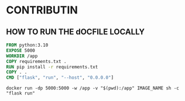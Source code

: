 # CONTRIBUTIN

## HOW TO RUN THE dOCFILE LOCALLY

``` Dockerfile
FROM python:3.10
EXPOSE 5000
WORKDIR /app
COPY requirements.txt .
RUN pip install -r requirements.txt
COPY . .
CMD ["flask", "run", "--host", "0.0.0.0"]

```

```
docker run -dp 5000:5000 -w /app -v "$(pwd):/app" IMAGE_NAME sh -c "flask run"
```
